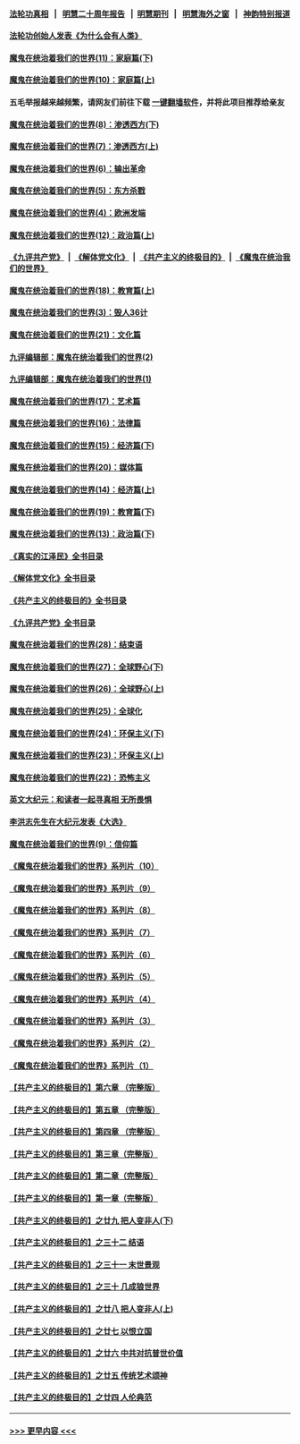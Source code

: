 #### [法轮功真相](https://github.com/gfw-breaker/truth/blob/master/README.md?t=0) &nbsp;&nbsp;|&nbsp;&nbsp; [明慧二十周年报告](https://github.com/gfw-breaker/mh-reports/blob/master/README.md?t=0) &nbsp;&nbsp;|&nbsp;&nbsp;[明慧期刊](https://github.com/gfw-breaker/mh-qikan) &nbsp;&nbsp;|&nbsp;&nbsp; [明慧海外之窗](https://github.com/gfw-breaker/mh-news/blob/master/README.md?t=0) &nbsp;&nbsp;|&nbsp;&nbsp; [神韵特别报道](https://github.com/gfw-breaker/mh-news/blob/master/shenyun.md?t=0)
#### [法轮功创始人发表《为什么会有人类》](../pages/nsc422/n13912117.md?t=03180343) 
#### [魔鬼在统治着我们的世界(11)：家庭篇(下)](../pages/nsc422/n10440961.md?t=03180343) 
#### [魔鬼在统治着我们的世界(10)：家庭篇(上)](../pages/nsc422/n10435448.md?t=03180343) 
#### 五毛举报越来越频繁，请网友们前往下载 [一键翻墙软件](https://github.com/gfw-breaker/ssr-accounts)，并将此项目推荐给亲友
#### [魔鬼在统治着我们的世界(8)：渗透西方(下)](../pages/nsc422/n10429603.md?t=03180343) 
#### [魔鬼在统治着我们的世界(7)：渗透西方(上)](../pages/nsc422/n10426013.md?t=03180343) 
#### [魔鬼在统治着我们的世界(6)：输出革命](../pages/nsc422/n10421536.md?t=03180343) 
#### [魔鬼在统治着我们的世界(5)：东方杀戮](../pages/nsc422/n10417707.md?t=03180343) 
#### [魔鬼在统治着我们的世界(4)：欧洲发端](../pages/nsc422/n10414890.md?t=03180343) 
#### [魔鬼在统治着我们的世界(12)：政治篇(上)](../pages/nsc422/n10444576.md?t=03180343) 
#### [《九评共产党》](https://github.com/begood0513/9ping.md/blob/master/README.md) &nbsp;|&nbsp; [《解体党文化》](../../../../jtdwh.md/blob/master/README.md)  &nbsp;|&nbsp; [《共产主义的终极目的》](../../../../gczydzjmd.md/blob/master/README.md) &nbsp;|&nbsp; [《魔鬼在统治我们的世界》](../../../../mgztzwmdsj.md/blob/master/README.md) 
#### [魔鬼在统治着我们的世界(18)：教育篇(上)](../pages/nsc422/n10526970.md?t=03180343) 
#### [魔鬼在统治着我们的世界(3)：毁人36计](../pages/nsc422/n10411583.md?t=03180343) 
#### [魔鬼在统治着我们的世界(21)：文化篇](../pages/nsc422/n10597706.md?t=03180343) 
#### [九评编辑部：魔鬼在统治着我们的世界(2)](../pages/nsc422/n10410036.md?t=03180343) 
#### [九评编辑部：魔鬼在统治着我们的世界(1)](../pages/nsc422/n10406825.md?t=03180343) 
#### [魔鬼在统治着我们的世界(17)：艺术篇](../pages/nsc422/n10499093.md?t=03180343) 
#### [魔鬼在统治着我们的世界(16)：法律篇](../pages/nsc422/n10485969.md?t=03180343) 
#### [魔鬼在统治着我们的世界(15)：经济篇(下)](../pages/nsc422/n10469975.md?t=03180343) 
#### [魔鬼在统治着我们的世界(20)：媒体篇](../pages/nsc422/n10586579.md?t=03180343) 
#### [魔鬼在统治着我们的世界(14)：经济篇(上)](../pages/nsc422/n10457370.md?t=03180343) 
#### [魔鬼在统治着我们的世界(19)：教育篇(下)](../pages/nsc422/n10564808.md?t=03180343) 
#### [魔鬼在统治着我们的世界(13)：政治篇(下)](../pages/nsc422/n10448270.md?t=03180343) 
#### [《真实的江泽民》全书目录](../pages/nsc422/n13721399.md?t=03180343) 
#### [《解体党文化》全书目录](../pages/nsc422/n13721157.md?t=03180343) 
#### [《共产主义的终极目的》全书目录](../pages/nsc422/n13721048.md?t=03180343) 
#### [《九评共产党》全书目录](../pages/nsc422/n13708085.md?t=03180343) 
#### [魔鬼在统治着我们的世界(28)：结束语](../pages/nsc422/n10936246.md?t=03180343) 
#### [魔鬼在统治着我们的世界(27)：全球野心(下)](../pages/nsc422/n10928319.md?t=03180343) 
#### [魔鬼在统治着我们的世界(26)：全球野心(上)](../pages/nsc422/n10900318.md?t=03180343) 
#### [魔鬼在统治着我们的世界(25)：全球化](../pages/nsc422/n10788205.md?t=03180343) 
#### [魔鬼在统治着我们的世界(24)：环保主义(下)](../pages/nsc422/n10695307.md?t=03180343) 
#### [魔鬼在统治着我们的世界(23)：环保主义(上)](../pages/nsc422/n10688613.md?t=03180343) 
#### [魔鬼在统治着我们的世界(22)：恐怖主义](../pages/nsc422/n10614727.md?t=03180343) 
#### [英文大纪元：和读者一起寻真相 无所畏惧](../pages/nsc422/n12542027.md?t=03180343) 
#### [李洪志先生在大纪元发表《大选》](../pages/nsc422/n12534746.md?t=03180343) 
#### [魔鬼在统治着我们的世界(9)：信仰篇](../pages/nsc422/n10432159.md?t=03180343) 
#### [《魔鬼在统治着我们的世界》系列片（10）](../pages/nsc422/n12292670.md?t=03180343) 
#### [《魔鬼在统治着我们的世界》系列片（9）](../pages/nsc422/n12290859.md?t=03180343) 
#### [《魔鬼在统治着我们的世界》系列片（8）](../pages/nsc422/n12287445.md?t=03180343) 
#### [《魔鬼在统治着我们的世界》系列片（7）](../pages/nsc422/n12283425.md?t=03180343) 
#### [《魔鬼在统治着我们的世界》系列片（6）](../pages/nsc422/n12282314.md?t=03180343) 
#### [《魔鬼在统治着我们的世界》系列片（5）](../pages/nsc422/n12281419.md?t=03180343) 
#### [《魔鬼在统治着我们的世界》系列片（4）](../pages/nsc422/n12274024.md?t=03180343) 
#### [《魔鬼在统治着我们的世界》系列片（3）](../pages/nsc422/n12271322.md?t=03180343) 
#### [《魔鬼在统治着我们的世界》系列片（2）](../pages/nsc422/n12269049.md?t=03180343) 
#### [《魔鬼在统治着我们的世界》系列片（1）](../pages/nsc422/n12267575.md?t=03180343) 
#### [【共产主义的终极目的】第六章 （完整版）](../pages/nsc422/n11428913.md?t=03180343) 
#### [【共产主义的终极目的】第五章 （完整版）](../pages/nsc422/n11428912.md?t=03180343) 
#### [【共产主义的终极目的】第四章 （完整版）](../pages/nsc422/n11428907.md?t=03180343) 
#### [【共产主义的终极目的】第三章（完整版）](../pages/nsc422/n11428848.md?t=03180343) 
#### [【共产主义的终极目的】第二章（完整版）](../pages/nsc422/n11428831.md?t=03180343) 
#### [【共产主义的终极目的】第一章（完整版）](../pages/nsc422/n11417651.md?t=03180343) 
#### [【共产主义的终极目的】之廿九 把人变非人(下)](../pages/nsc422/n11344140.md?t=03180343) 
#### [【共产主义的终极目的】之三十二 结语](../pages/nsc422/n11360535.md?t=03180343) 
#### [【共产主义的终极目的】之三十一 末世景观](../pages/nsc422/n11351129.md?t=03180343) 
#### [【共产主义的终极目的】之三十 几成狼世界](../pages/nsc422/n11348280.md?t=03180343) 
#### [【共产主义的终极目的】之廿八 把人变非人(上)](../pages/nsc422/n11340492.md?t=03180343) 
#### [【共产主义的终极目的】之廿七 以恨立国](../pages/nsc422/n11336944.md?t=03180343) 
#### [【共产主义的终极目的】之廿六 中共对抗普世价值](../pages/nsc422/n11324785.md?t=03180343) 
#### [【共产主义的终极目的】之廿五 传统艺术颂神](../pages/nsc422/n11296396.md?t=03180343) 
#### [【共产主义的终极目的】之廿四 人伦典范](../pages/nsc422/n11296397.md?t=03180343) 

----
#### [ >>> 更早内容 <<< ](../indexes/nsc422-earlier.md)
